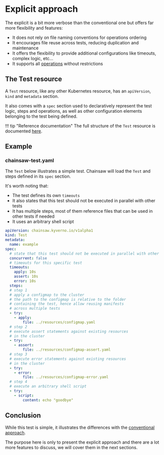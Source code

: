 # Explicit approach

The explicit is a bit more verbose than the conventional one but offers far more flexibility and features:

- It does not rely on file naming conventions for operations ordering
- It encourages file reuse across tests, reducing duplication and maintenance
- It offers the flexibility to provide additional configurations like timeouts, complex logic, etc...
- It supports all [operations](../operations/index.md) without restrictions

## The Test resource

A `Test` resource, like any other Kubernetes resource, has an `apiVersion`, `kind` and `metadata` section.

It also comes with a `spec` section used to declaratively represent the test logic, steps and operations, as well as other configuration elements belonging to the test being defined.

!!! tip "Reference documentation"
    The full structure of the `Test` resource is documented [here](../reference/apis/chainsaw.v1alpha1.md#chainsaw-kyverno-io-v1alpha1-Test).

## Example

### chainsaw-test.yaml

The `Test` below illustrates a simple test. Chainsaw will load the `Test` and steps defined in its `spec` section.

It's worth noting that:

- The test defines its own `timeouts`
- It also states that this test should not be executed in parallel with other tests
- It has multiple steps, most of them reference files that can be used in other tests if needed
- It uses an arbitrary shell script

```yaml
apiVersion: chainsaw.kyverno.io/v1alpha1
kind: Test
metadata:
  name: example
spec:
  # state that this test should not be executed in parallel with other tests
  concurrent: false
  # timeouts for this specific test
  timeouts:
    apply: 10s
    assert: 10s
    error: 10s
  steps:
  # step 1
  # apply a configmap to the cluster
  # the path to the configmap is relative to the folder
  # containing the test, hence allow reusing manifests
  # across multiple tests
  - try:
    - apply:
        file: ../resources/configmap.yaml
  # step 2
  # execute assert statements against existing resources
  # in the cluster
  - try:
    - assert:
        file: ../resources/configmap-assert.yaml
  # step 3
  # execute error statements against existing resources
  # in the cluster
  - try:
    - error:
        file: ../resources/configmap-error.yaml
  # step 4
  # execute an arbitrary shell script
  - try:
    - script:
        content: echo "goodbye"
```

## Conclusion

While this test is simple, it illustrates the differences with the [conventional approach](./conventional.md).

The purpose here is only to present the explicit approach and there are a lot more features to discuss, we will cover them in the next sections.
